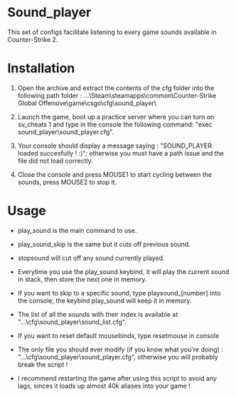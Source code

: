 # Sound_player
This set of configs facilitate listening to every game sounds available in Counter-Strike 2.


# Installation
1. Open the archive and extract the contents of the cfg folder into the following path folder :
\...\Steam\steamapps\common\Counter-Strike Global Offensive\game\csgo\cfg\sound_player\

2. Launch the game, boot up a practice server where you can turn on sv_cheats 1 and type in the console the following command: "exec sound_player\sound_player.cfg".
   
3. Your console should display a message saying : "SOUND_PLAYER loaded succesfully ! :)"; otherwise you must have a path issue and the file did not load correctly.

4. Close the console and press MOUSE1 to start cycling between the sounds, press MOUSE2 to stop it.


# Usage
- play_sound is the main command to use.
- play_sound_skip is the same but it cuts off previous sound.
- stopsound will cut off any sound currently played.
- Everytime you use the play_sound keybind, it will play the current sound in stack, then store the next one in memory.
- If you want to skip to a specific sound, type playsound_[number] into the console, the keybind play_sound will keep it in memory.
- The list of all the sounds with their index is available at "...\cfg\sound_player\sound_list.cfg".
- If you want to reset default mousebinds, type resetmouse in console

- The only file you should ever modify (if you know what you're doing) : "...\cfg\sound_player\sound_player.cfg", otherwise you will probably break the script !
- I recommend restarting the game after using this script to avoid any lags, sinces it loads up almost 40k aliases into your game !
